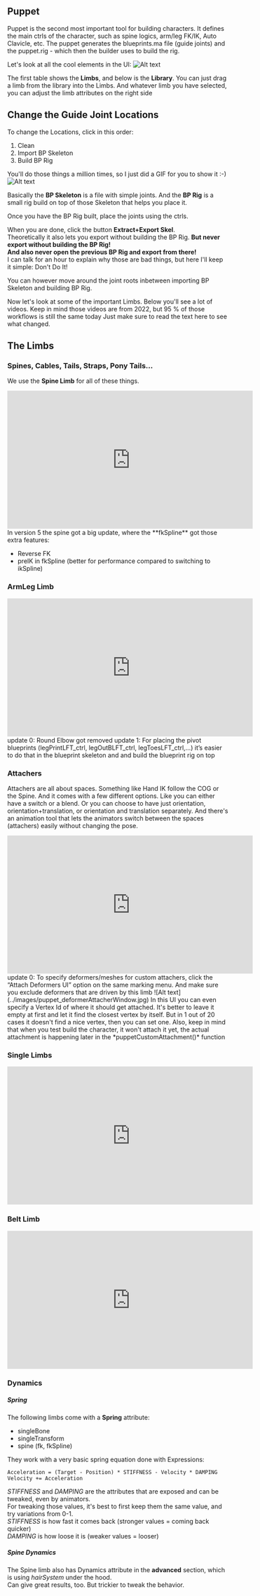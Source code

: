 ## Puppet

Puppet is the second most important tool for building characters. It defines the main
ctrls of the character, such as spine logics, arm/leg FK/IK, Auto Clavicle, etc.
The puppet generates the blueprints.ma file (guide joints) and the puppet.rig - which then the builder uses to build the rig.

Let's look at all the cool elements in the UI:
![Alt text](../images/puppet_ui.jpg)

The first table shows the **Limbs**, and below is the **Library**. You can just drag a limb from the 
library into the Limbs. And whatever limb you have selected, you can adjust the limb attributes on the right side

## Change the Guide Joint Locations
To change the Locations, click in this order:  
1. Clean  
2. Import BP Skeleton    
3. Build BP Rig  

You'll do those things a million times, so I just did a GIF for you to show it :-)
![Alt text](../images/cleanImportBuild.gif)

Basically the **BP Skeleton** is a file with simple joints. And the **BP Rig** is a small rig
build on top of those Skeleton that helps you place it. 

Once you have the BP Rig built, place the joints using the ctrls. 

When you are done, click the button **Extract+Export Skel**.  
Theoretically it also lets you export without building the BP Rig.
**But never export without building the BP Rig!**  
**And also never open the previous BP Rig and export from there!**  
I can talk for an hour to explain why those are bad things, but here I'll keep it simple: Don't Do It!

You can however move around the joint roots inbetween importing BP Skeleton and building BP Rig. 

Now let's look at some of the important Limbs. Below you'll see a lot of videos. 
Keep in mind those videos are from 2022, but 95 % of those workflows is still the same today
Just make sure to read the text here to see what changed.

## The Limbs

### Spines, Cables, Tails, Straps, Pony Tails...
We use the **Spine Limb** for all of these things. 
<iframe width="560" height="315"
src="https://www.youtube.com/embed/kEA6R8v1gDk"
title="YouTube video player" frameborder="0"
allow="accelerometer; autoplay; clipboard-write; encrypted-media; gyroscope; picture-in-picture"
allowfullscreen></iframe>
In version 5 the spine got a big update, where the **fkSpline** got those extra features:

- Reverse FK
- preIK in fkSpline (better for performance compared to switching to ikSpline)


### ArmLeg Limb
<iframe width="560" height="315"
src="https://www.youtube.com/embed/BLg9ajB2rzU"
title="YouTube video player" frameborder="0"
allow="accelerometer; autoplay; clipboard-write; encrypted-media; gyroscope; picture-in-picture"
allowfullscreen></iframe>
update 0: Round Elbow got removed  
update 1: For placing the pivot blueprints (legPrintLFT_ctrl, legOutBLFT_ctrl, legToesLFT_ctrl,…) 
it’s easier to do that in the blueprint skeleton and and build the blueprint rig on top


### Attachers
Attachers are all about spaces. Something like Hand IK follow the COG or the Spine. And it comes 
with a few different options. Like you can either have a switch or a blend. Or you can choose to
have just orientation, orientation+translation, or orientation and translation separately.
And there's an animation tool that lets the animators switch between the spaces (attachers) easily without changing the pose.

<iframe width="560" height="315"
src="https://www.youtube.com/embed/8mK2lHDqR7c"
title="YouTube video player" frameborder="0"
allow="accelerometer; autoplay; clipboard-write; encrypted-media; gyroscope; picture-in-picture"
allowfullscreen></iframe>
update 0: To specify deformers/meshes for custom attachers, click the “Attach Deformers UI” 
option on the same marking menu. And make sure you exclude deformers that are driven by this limb 
![Alt text](../images/puppet_deformerAttacherWindow.jpg)
In this UI you can even specify a Vertex Id of where it should get attached. It's better to 
leave it empty at first and let it find the closest vertex by itself. But in 1 out of 20 
cases it doesn't find a nice vertex, then you can set one.
Also, keep in mind that when you test build the character, it won't attach it yet, the actual attachment
is happening later in the *puppetCustomAttachment()* function


### Single Limbs
<iframe width="560" height="315"
src="https://www.youtube.com/embed/8g4ZYgOeuzg"
title="YouTube video player" frameborder="0"
allow="accelerometer; autoplay; clipboard-write; encrypted-media; gyroscope; picture-in-picture"
allowfullscreen></iframe>


### Belt Limb
<iframe width="560" height="315"
src="https://www.youtube.com/embed/1BAzckDbrBE"
title="YouTube video player" frameborder="0"
allow="accelerometer; autoplay; clipboard-write; encrypted-media; gyroscope; picture-in-picture"
allowfullscreen></iframe>

### Dynamics
##### Spring
The following limbs come with a **Spring** attribute:

 * singleBone    
 * singleTransform    
 * spine (fk, fkSpline)

They work with a very basic spring equation done with Expressions:
```
Acceleration = (Target - Position) * STIFFNESS - Velocity * DAMPING
Velocity += Acceleration
```
*STIFFNESS* and *DAMPING* are the attributes that are exposed and can be tweaked, even by animators.   
For tweaking those values, it's best to first keep them the same value, and try variations from 0-1.   
*STIFFNESS* is how fast it comes back (stronger values = coming back quicker)  
*DAMPING* is how loose it is (weaker values = looser)  

##### Spine Dynamics
The Spine limb also has Dynamics attribute in the **advanced** section, which is using *hairSystem* under the hood.  
Can give great results, too. But trickier to tweak the behavior. 

